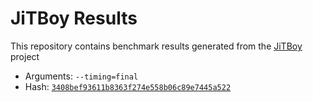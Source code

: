 # JiTBoy Results

This repository contains benchmark results generated from the [JiTBoy](https://github.com/QFSW/JiTBoy) project

- Arguments: `--timing=final`
- Hash: [`3408bef93611b8363f274e558b06c89e7445a522`](https://github.com/QFSW/JiTBoy/tree/3408bef93611b8363f274e558b06c89e7445a522)